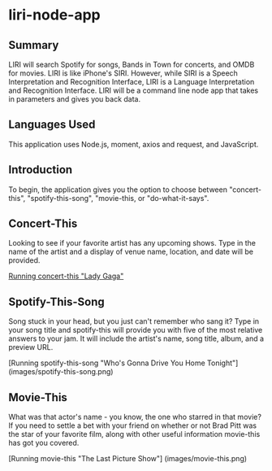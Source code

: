 # liri-node-app

## Summary
LIRI will search Spotify for songs, Bands in Town for concerts, and OMDB for movies. LIRI is like iPhone's SIRI. However, while SIRI is a Speech Interpretation and Recognition Interface, LIRI is a Language Interpretation and Recognition Interface. LIRI will be a command line node app that takes in parameters and gives you back data.

## Languages Used
This application uses Node.js, moment, axios and request, and JavaScript.

## Introduction
To begin, the application gives you the option to choose between "concert-this", "spotify-this-song", "movie-this, or "do-what-it-says".

## Concert-This
Looking to see if your favorite artist has any upcoming shows. Type in the name of the artist and a display of venue name, location, and date will be provided.

[Running concert-this "Lady Gaga"](images/bands-in-town.png)

## Spotify-This-Song
Song stuck in your head, but you just can't remember who sang it? Type in your song title and spotify-this will provide you with five of the most relative answers to your jam. It will include the artist's name, song title, album, and a preview URL.

[Running spotify-this-song "Who's Gonna Drive You Home Tonight"] (images/spotify-this-song.png)

## Movie-This
What was that actor's name - you know, the one who starred in that movie? If you need to settle a bet with your friend on whether or not Brad Pitt was the star of your favorite film, along with other useful information movie-this has got you covered.

[Running movie-this "The Last Picture Show"] (images/movie-this.png)
